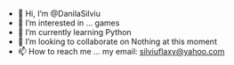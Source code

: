 - 👋 Hi, I’m @DanilaSilviu
- 👀 I’m interested in ... games
- 🌱 I’m currently learning Python
- 💞️ I’m looking to collaborate on Nothing at this moment
- 📫 How to reach me ... my email: silviuflaxy@yahoo.com

<!---
DanilaSilviu/DanilaSilviu is a ✨ special ✨ repository because its `README.md` (this file) appears on your GitHub profile.
You can click the Preview link to take a look at your changes.
--->
